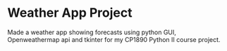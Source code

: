 # Weather App Project

Made a weather app showing forecasts using python GUI, Openweathermap api and tkinter for my CP1890 Python II course project.
